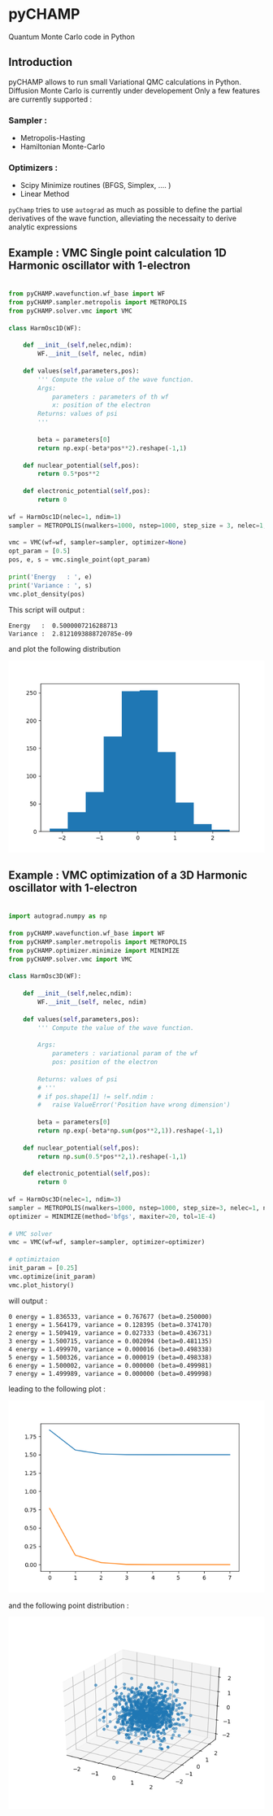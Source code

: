 # pyCHAMP

Quantum Monte Carlo code in Python

## Introduction


pyCHAMP allows to run small Variational QMC calculations in Python. Diffusion Monte Carlo is currently under developement Only a few features are currently supported : 

### Sampler : 

  * Metropolis-Hasting
  * Hamiltonian Monte-Carlo

### Optimizers :

  * Scipy Minimize routines (BFGS, Simplex, .... )
  * Linear Method
  
  
`pyChamp` tries to use `autograd` as much as possible to define the partial derivatives of the wave function, alleviating the necessaity to derive analytic expressions

## Example : VMC Single point calculation 1D Harmonic oscillator with 1-electron

```python

from pyCHAMP.wavefunction.wf_base import WF
from pyCHAMP.sampler.metropolis import METROPOLIS
from pyCHAMP.solver.vmc import VMC

class HarmOsc1D(WF):

    def __init__(self,nelec,ndim):
        WF.__init__(self, nelec, ndim)

    def values(self,parameters,pos):
        ''' Compute the value of the wave function.
        Args:
            parameters : parameters of th wf
            x: position of the electron
        Returns: values of psi
        '''
    
        beta = parameters[0]
        return np.exp(-beta*pos**2).reshape(-1,1)

    def nuclear_potential(self,pos):
        return 0.5*pos**2 

    def electronic_potential(self,pos):
        return 0
        
wf = HarmOsc1D(nelec=1, ndim=1)
sampler = METROPOLIS(nwalkers=1000, nstep=1000, step_size = 3, nelec=1, ndim=1, domain = {'min':-2,'max':2})

vmc = VMC(wf=wf, sampler=sampler, optimizer=None)
opt_param = [0.5]
pos, e, s = vmc.single_point(opt_param)

print('Energy   : ', e)
print('Variance : ', s)
vmc.plot_density(pos)
```

This script will output :

```
Energy   :  0.5000007216288713
Variance :  2.8121093888720785e-09
``` 

and plot the following distribution 

![alt-text](./pics/ho1dDist.png)

## Example : VMC optimization of a 3D Harmonic oscillator with 1-electron

```python

import autograd.numpy as np

from pyCHAMP.wavefunction.wf_base import WF
from pyCHAMP.sampler.metropolis import METROPOLIS
from pyCHAMP.optimizer.minimize import MINIMIZE
from pyCHAMP.solver.vmc import VMC

class HarmOsc3D(WF):

	def __init__(self,nelec,ndim):
		WF.__init__(self, nelec, ndim)

	def values(self,parameters,pos):
		''' Compute the value of the wave function.

		Args:
			parameters : variational param of the wf
			pos: position of the electron

		Returns: values of psi
		# '''
		# if pos.shape[1] != self.ndim :
		# 	raise ValueError('Position have wrong dimension')

		beta = parameters[0]
		return np.exp(-beta*np.sum(pos**2,1)).reshape(-1,1)

	def nuclear_potential(self,pos):
		return np.sum(0.5*pos**2,1).reshape(-1,1)

	def electronic_potential(self,pos):
		return 0

wf = HarmOsc3D(nelec=1, ndim=3)
sampler = METROPOLIS(nwalkers=1000, nstep=1000, step_size=3, nelec=1, ndim=3, domain = {'min':-2,'max':2})
optimizer = MINIMIZE(method='bfgs', maxiter=20, tol=1E-4)

# VMC solver
vmc = VMC(wf=wf, sampler=sampler, optimizer=optimizer)

# optimiztaion
init_param = [0.25]
vmc.optimize(init_param)
vmc.plot_history()
``` 

will output :

```
0 energy = 1.836533, variance = 0.767677 (beta=0.250000)
1 energy = 1.564179, variance = 0.128395 (beta=0.374170)
2 energy = 1.509419, variance = 0.027333 (beta=0.436731)
3 energy = 1.500715, variance = 0.002094 (beta=0.481135)
4 energy = 1.499970, variance = 0.000016 (beta=0.498338)
5 energy = 1.500326, variance = 0.000019 (beta=0.498338)
6 energy = 1.500002, variance = 0.000000 (beta=0.499981)
7 energy = 1.499989, variance = 0.000000 (beta=0.499998)
```

leading to the following plot :

![alt-text](./pics/ho3dopt.png)

and the following point distribution :

![alt-text](./pics/ho3dDist.png)
